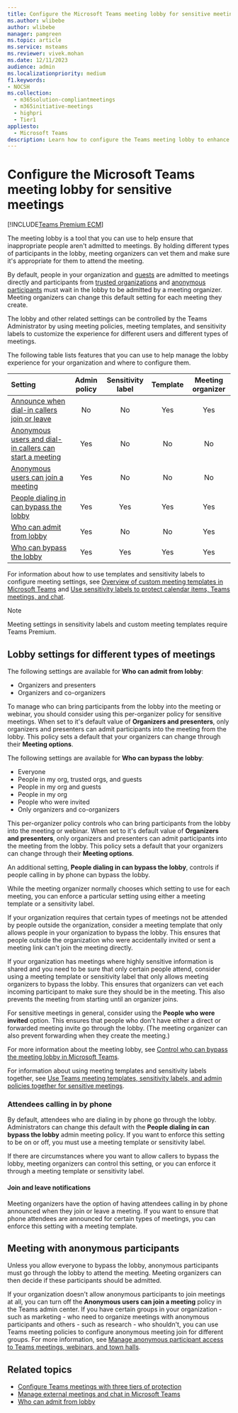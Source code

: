 ```yaml
---
title: Configure the Microsoft Teams meeting lobby for sensitive meetings
ms.author: wlibebe
author: wlibebe
manager: pamgreen
ms.topic: article
ms.service: msteams
ms.reviewer: vivek.mohan
ms.date: 12/11/2023
audience: admin
ms.localizationpriority: medium
f1.keywords:
- NOCSH
ms.collection: 
  - m365solution-compliantmeetings
  - m365initiative-meetings
  - highpri
  - Tier1
appliesto: 
  - Microsoft Teams
description: Learn how to configure the Teams meeting lobby to enhance security for sensitive meetings by using admin policies, sensitivity labels, and meeting templates.
---
```


# Configure the Microsoft Teams meeting lobby for sensitive meetings

[!INCLUDE[Teams Premium ECM](includes/teams-premium-ecm.md)]

The meeting lobby is a tool that you can use to help ensure that inappropriate people aren't admitted to meetings. By holding different types of participants in the lobby, meeting organizers can vet them and make sure it's appropriate for them to attend the meeting.

By default, people in your organization and [guests](guest-access.md) are admitted to meetings directly and participants from [trusted organizations](/microsoftteams/trusted-organizations-external-meetings-chat?tabs=organization-settings#specify-trusted-microsoft-365-organizations) and [anonymous participants](anonymous-users-in-meetings.md) must wait in the lobby to be admitted by a meeting organizer. Meeting organizers can change this default setting for each meeting they create.

The lobby and other related settings can be controlled by the Teams Administrator by using meeting policies, meeting templates, and sensitivity labels to customize the experience for different users and different types of meetings.

The following table lists features that you can use to help manage the lobby experience for your organization and where to configure them.

|Setting|Admin policy|Sensitivity label|Template|Meeting organizer|
|:------|:----------:|:---------------:|:------:|:---------------:|
|[Announce when dial-in callers join or leave](custom-meeting-templates-overview.md)|No|No|Yes|Yes|
|[Anonymous users and dial-in callers can start a meeting](who-can-bypass-meeting-lobby.md)|Yes|No|No|No|
|[Anonymous users can join a meeting](who-can-bypass-meeting-lobby.md)|Yes|No|No|No|
|[People dialing in can bypass the lobby](who-can-bypass-meeting-lobby.md)|Yes|Yes|Yes|Yes|
|[Who can admit from lobby](who-can-bypass-meeting-lobby.md)|Yes|No|No|Yes|
|[Who can bypass the lobby](who-can-bypass-meeting-lobby.md)|Yes|Yes|Yes|Yes|

For information about how to use templates and sensitivity labels to configure meeting settings, see [Overview of custom meeting templates in Microsoft Teams](custom-meeting-templates-overview.md) and [Use sensitivity labels to protect calendar items, Teams meetings, and chat](/microsoft-365/compliance/sensitivity-labels-meetings).

> [!NOTE]
> Meeting settings in sensitivity labels and custom meeting templates require Teams Premium.

## Lobby settings for different types of meetings

The following settings are available for **Who can admit from lobby**:

- Organizers and presenters
- Organizers and co-organizers

To manage who can bring participants from the lobby into the meeting or webinar, you should consider using this per-organizer policy for sensitive meetings. When set to it's default value of **Organizers and presenters**, only organizers and presenters can admit participants into the meeting from the lobby. This policy sets a default that your organizers can change through their **Meeting options**.

The following settings are available for **Who can bypass the lobby**:

- Everyone
- People in my org, trusted orgs, and guests
- People in my org and guests
- People in my org
- People who were invited
- Only organizers and co-organizers

This per-organizer policy controls who can bring participants from the lobby into the meeting or webinar. When set to it's default value of **Organizers and presenters**, only organizers and presenters can admit participants into the meeting from the lobby. This policy sets a default that your organizers can change through their **Meeting options**.

An additional setting, **People dialing in can bypass the lobby**, controls if people calling in by phone can bypass the lobby.

While the meeting organizer normally chooses which setting to use for each meeting, you can enforce a particular setting using either a meeting template or a sensitivity label.

If your organization requires that certain types of meetings not be attended by people outside the organization, consider a meeting template that only allows people in your organization to bypass the lobby. This ensures that people outside the organization who were accidentally invited or sent a meeting link can't join the meeting directly.

If your organization has meetings where highly sensitive information is shared and you need to be sure that only certain people attend, consider using a meeting template or sensitivity label that only allows meeting organizers to bypass the lobby. This ensures that organizers can vet each incoming participant to make sure they should be in the meeting. This also prevents the meeting from starting until an organizer joins.

For sensitive meetings in general, consider using the **People who were invited** option. This ensures that people who don't have either a direct or forwarded meeting invite go through the lobby. (The meeting organizer can also prevent forwarding when they create the meeting.)

For more information about the meeting lobby, see [Control who can bypass the meeting lobby in Microsoft Teams](who-can-bypass-meeting-lobby.md).

For information about using meeting templates and sensitivity labels together, see [Use Teams meeting templates, sensitivity labels, and admin policies together for sensitive meetings](meeting-templates-sensitivity-labels-policies.md).

### Attendees calling in by phone

By default, attendees who are dialing in by phone go through the lobby. Administrators can change this default with the **People dialing in can bypass the lobby** admin meeting policy. If you want to enforce this setting to be on or off, you must use a meeting template or sensitivity label.

If there are circumstances where you want to allow callers to bypass the lobby, meeting organizers can control this setting, or you can enforce it through a meeting template or sensitivity label.

#### Join and leave notifications

Meeting organizers have the option of having attendees calling in by phone announced when they join or leave a meeting. If you want to ensure that phone attendees are announced for certain types of meetings, you can enforce this setting with a meeting template.

## Meeting with anonymous participants

Unless you allow everyone to bypass the lobby, anonymous participants must go through the lobby to attend the meeting. Meeting organizers can then decide if these participants should be admitted.

If your organization doesn't allow anonymous participants to join meetings at all, you can turn off the **Anonymous users can join a meeting** policy in the Teams admin center. If you have certain groups in your organization - such as marketing - who need to organize meetings with anonymous participants and others - such as research - who shouldn't, you can use Teams meeting policies to configure anonymous meeting join for different groups. For more information, see [Manage anonymous participant access to Teams meetings, webinars, and town halls](anonymous-users-in-meetings.md).

## Related topics

- [Configure Teams meetings with three tiers of protection](configure-meetings-three-tiers-protection.md)
- [Manage external meetings and chat in Microsoft Teams](/microsoftteams/manage-external-access)
- [Who can admit from lobby](https://support.microsoft.com/office/using-the-lobby-in-microsoft-teams-meetings-eaf70322-d771-4043-b595-b40794bac057)
